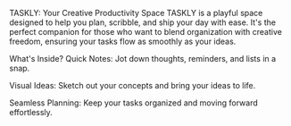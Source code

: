 TASKLY: Your Creative Productivity Space
TASKLY is a playful space designed to help you plan, scribble, and ship your day with ease. It's the perfect companion for those who want to blend organization with creative freedom, ensuring your tasks flow as smoothly as your ideas.

What's Inside?
Quick Notes: Jot down thoughts, reminders, and lists in a snap.

Visual Ideas: Sketch out your concepts and bring your ideas to life.

Seamless Planning: Keep your tasks organized and moving forward effortlessly.
